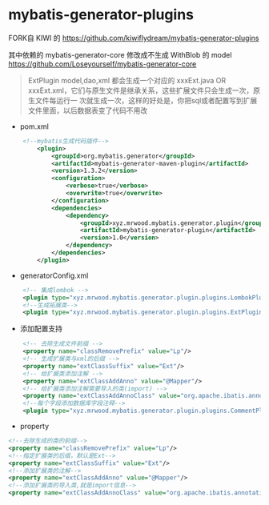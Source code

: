 # mybatis-generator-plugins

FORK自 KIWI 的 https://github.com/kiwiflydream/mybatis-generator-plugins

其中依赖的 mybatis-generator-core 修改成不生成 WithBlob 的 model https://github.com/LoseyourseIf/mybatis-generator-core
> ExtPlugin model,dao,xml 都会生成一个对应的 xxxExt.java OR xxxExt.xml，它们与原生文件是继承关系，这些扩展文件只会生成一次，原生文件每运行一
次就生成一次，这样的好处是，你把sql或者配置写到扩展文件里面，以后数据表变了代码不用改  


- pom.xml
``` xml
	<!--mybatis生成代码插件-->
        <plugin>
            <groupId>org.mybatis.generator</groupId>
            <artifactId>mybatis-generator-maven-plugin</artifactId>
            <version>1.3.2</version>
            <configuration>
                <verbose>true</verbose>
                <overwrite>true</overwrite>
            </configuration>
            <dependencies>
                <dependency>
                    <groupId>xyz.mrwood.mybatis.generator.plugin</groupId>
                    <artifactId>mybatis-generator-plugin</artifactId>
                    <version>1.0</version>
                </dependency>
            </dependencies>
        </plugin>
```

- generatorConfig.xml
``` xml
    <!-- 集成lombok -->
    <plugin type="xyz.mrwood.mybatis.generator.plugin.plugins.LombokPlugin"/>
    <!--生成拓展类-->
    <plugin type="xyz.mrwood.mybatis.generator.plugin.plugins.ExtPlugin" />
```


- 添加配置支持
``` xml
    <!-- 去除生成文件前缀 -->
    <property name="classRemovePrefix" value="Lp"/>
    <!-- 生成扩展类与xml的后缀 -->
    <property name="extClassSuffix" value="Ext"/>
    <!-- 给扩展类添加注解 -->
    <property name="extClassAddAnno" value="@Mapper"/>
    <!-- 给扩展类添加注解需要导入的类(import) -->
    <property name="extClassAddAnnoClass" value="org.apache.ibatis.annotations.Mapper"/>
    <!--每个字段添加数据库字段注释-->
    <plugin type="xyz.mrwood.mybatis.generator.plugin.plugins.CommentPlugin" />
```

- property
``` xml
<!--去除生成的类的前缀-->
<property name="classRemovePrefix" value="Lp"/>
<!--指定扩展类的后缀，默认是Ext-->
<property name="extClassSuffix" value="Ext"/>
<!--添加扩展类的注解-->
<property name="extClassAddAnno" value="@Mapper"/>
<!--添加扩展类的导入类,就是import信息-->
<property name="extClassAddAnnoClass" value="org.apache.ibatis.annotations.Mapper"/>
```

